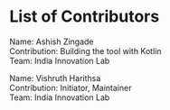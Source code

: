 # List of Contributors

Name: Ashish Zingade <br>
Contribution: Building the tool with Kotlin <br>
Team: India Innovation Lab <br>

Name: Vishruth Harithsa <br>
Contribution: Initiator, Maintainer <br>
Team: India Innovation Lab <br>
